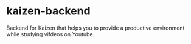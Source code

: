 # kaizen-backend
Backend for Kaizen that helps you to provide a productive environment while studying vifdeos on Youtube.
